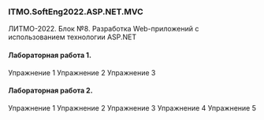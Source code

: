 ### ITMO.SoftEng2022.ASP.NET.MVC
ЛИТМО-2022. Блок №8. Разработка Web-приложений с использованием технологии ASP.NET

#### Лабораторная работа 1. 
Упражнение 1
Упражнение 2
Упражнение 3
#### Лабораторная работа 2.
Упражнение 1
Упражнение 2
Упражнение 3
Упражнение 4
Упражнение 5
